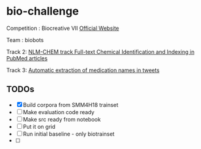 # bio-challenge
Competition :  Biocreative VII [Official Website](https://biocreative.bioinformatics.udel.edu/tasks/biocreative-vii/)

Team : biobots

Track 2: [NLM-CHEM track Full-text Chemical Identification and Indexing in PubMed articles](https://biocreative.bioinformatics.udel.edu/tasks/biocreative-vii/track-2/)

Track 3: [Automatic extraction of medication names in tweets](https://biocreative.bioinformatics.udel.edu/tasks/biocreative-vii/track-3/)



## TODOs

- [x] Build corpora from SMM4H18 trainset
- [ ] Make evaluation code ready
- [ ] Make src ready from notebook
- [ ] Put it on grid
- [ ] Run initial baseline - only biotrainset
- [ ] 
